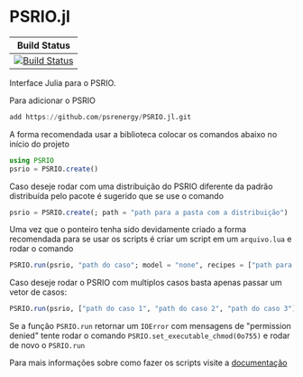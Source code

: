 # PSRIO.jl

[build-img]: https://github.com/psrenergy/PSRIO.jl/workflows/CI/badge.svg?branch=master
[build-url]: https://github.com/psrenergy/PSRIO.jl/actions?query=workflow%3ACI

| **Build Status** |
|:-----------------:|
| [![Build Status][build-img]][build-url] |

Interface Julia para o PSRIO.

Para adicionar o PSRIO
```julia
add https://github.com/psrenergy/PSRIO.jl.git
```

A forma recomendada usar a biblioteca colocar os comandos abaixo no início do projeto
```julia
using PSRIO
psrio = PSRIO.create()
```

Caso deseje rodar com uma distribuição do PSRIO diferente da padrão distribuída pelo pacote é sugerido que se use o comando
```julia
psrio = PSRIO.create(; path = "path para a pasta com a distribuição")
```

Uma vez que o ponteiro tenha sido devidamente criado a forma recomendada para se usar os scripts é criar um script em um `arquivo.lua` e rodar o comando
```julia
PSRIO.run(psrio, "path do caso"; model = "none", recipes = ["path para arquivo.lua"])
```

Caso deseje rodar o PSRIO com multiplos casos basta apenas passar um vetor de casos:
```julia
PSRIO.run(psrio, ["path do caso 1", "path do caso 2", "path do caso 3"]; model = "none", recipes = ["path para arquivo.lua"])
```

Se a função `PSRIO.run` retornar um `IOError` com mensagens de "permission denied" tente rodar o comando `PSRIO.set_executable_chmod(0o755)` e rodar de novo o `PSRIO.run`

Para mais informações sobre como fazer os scripts visite a [documentação](https://psrio.psr-inc.com/index.html)
